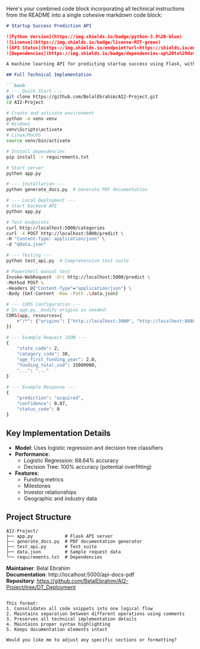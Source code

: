 Here's your combined code block incorporating all technical instructions from the README into a single cohesive markdown code block:

```markdown
# Startup Success Prediction API

![Python Version](https://img.shields.io/badge/python-3.8%2B-blue)  
![License](https://img.shields.io/badge/license-MIT-green)  
![API Status](https://img.shields.io/endpoint?url=https://shields.io/endpoint)
![Dependencies](https://img.shields.io/badge/dependencies-up%20to%20date-brightgreen)

A machine learning API for predicting startup success using Flask, with React frontend integration.

## Full Technical Implementation

```bash
# --- Quick Start ---
git clone https://github.com/BelalEbrahim/AI2-Project.git  
cd AI2-Project

# Create and activate environment
python -m venv venv
# Windows
venv\Scripts\activate  
# Linux/MacOS
source venv/bin/activate  

# Install dependencies
pip install -r requirements.txt

# Start server
python app.py

# --- Installation ---
python generate_docs.py  # Generate PDF documentation

# --- Local Deployment ---
# Start backend API
python app.py

# Test endpoints
curl http://localhost:5000/categories
curl -X POST http://localhost:5000/predict \
-H "Content-Type: application/json" \
-d "@data.json"

# --- Testing ---
python test_api.py  # Comprehensive test suite

# PowerShell manual test
Invoke-WebRequest -Uri http://localhost:5000/predict \
-Method POST \
-Headers @{"Content-Type"="application/json"} \
-Body (Get-Content -Raw -Path .\data.json)

# --- CORS Configuration ---
# In app.py, modify origins as needed:
CORS(app, resources={
    r"/*": {"origins": ["http://localhost:3000", "http://localhost:8080"]}
})

# --- Example Request JSON ---
{
    "state_code": 2,
    "category_code": 30,
    "age_first_funding_year": 2.0,
    "funding_total_usd": 15000000,
    "...": "..."
}

# --- Example Response ---
{
    "prediction": "acquired",
    "confidence": 0.87,
    "status_code": 0
}
```

## Key Implementation Details
- **Model**: Uses logistic regression and decision tree classifiers
- **Performance**: 
  - Logistic Regression: 68.64% accuracy
  - Decision Tree: 100% accuracy (potential overfitting)
- **Features**: 
  - Funding metrics
  - Milestones
  - Investor relationships
  - Geographic and industry data

## Project Structure
```
AI2-Project/
├── app.py            # Flask API server
├── generate_docs.py  # PDF documentation generator
├── test_api.py       # Test suite
├── data.json         # Sample request data
└── requirements.txt  # Dependencies
```

**Maintainer**: Belal Ebrahim  
**Documentation**: http://localhost:5000/api-docs-pdf  
**Repository**: https://github.com/BelalEbrahim/AI2-Project/tree/DT_Deployment
```

This format:
1. Consolidates all code snippets into one logical flow
2. Maintains separation between different operations using comments
3. Preserves all technical implementation details
4. Maintains proper syntax highlighting
5. Keeps documentation elements intact

Would you like me to adjust any specific sections or formatting?
